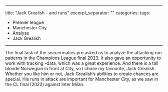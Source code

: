 
---
title: "Jack Grealish - and runs"
excerpt_separator: "<!--more-->"
categories:
tags:
  - Premier league
  - Manchester City
  - Analyse
  - Jack Grealish
---


The final task of the soccermatics pro asked us to analyze the attacking run patterns in the Champions League final 2023. It also gave an opportunity to work with tracking -data, which was a great experience. And there is a tall blonde Norwegian in front at City, so I chose my favourite, Jack Grealish.  
Whether you like him or not, Jack Grealish’s abilities to create chances are special. His runs in attack are important for Manchester City, as we saw in the CL final (2023) against Inter Milan. 
